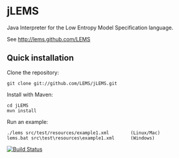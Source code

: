 jLEMS
=====

Java Interpreter for the Low Entropy Model Specification language.

See http://lems.github.com/LEMS


Quick installation
------------------

Clone the repository:

    git clone git://github.com/LEMS/jLEMS.git

Install with Maven:

    cd jLEMS
    mvn install

Run an example:

    ./lems src/test/resources/example1.xml        (Linux/Mac)
    lems.bat src\test\resources\example1.xml      (Windows)

[![Build Status](https://travis-ci.org/LEMS/jLEMS.png?branch=master)](https://travis-ci.org/LEMS/jLEMS)

